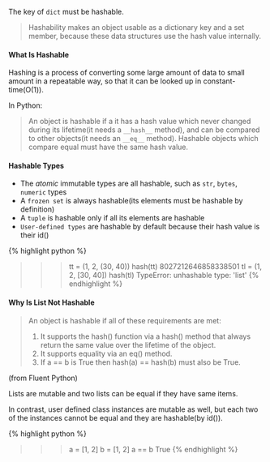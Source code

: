 The key of `dict` must be hashable.

> Hashability makes an object usable as a dictionary key and a set member, because these data structures use the hash value internally.

#### What Is Hashable

Hashing is a process of converting some large amount of data to small amount in a repeatable way, so that it can be looked up in constant-time(O(1)).

In Python:

> An object is hashable if a it has a hash value which never changed during its lifetime(it needs a `__hash__` method), and can be compared to other objects(it needs an `__eq__` method). Hashable objects which compare equal must have the same hash value.

#### Hashable Types

- The *atomic* immutable types are all hashable, such as `str`, `bytes`, `numeric` types
- A `frozen set` is always hashable(its elements must be hashable by definition)
- A `tuple` is hashable only if all its elements are hashable
- `User-defined types` are hashable by default because their hash value is their id()



{% highlight python %}
>>> tt = (1, 2, (30, 40))
>>> hash(tt)
8027212646858338501
>>> tl = (1, 2, [30, 40])
>>> hash(tl)
TypeError: unhashable type: 'list'
{% endhighlight %}

#### Why Is List Not Hashable

> An object is hashable if all of these requirements are met:
>
> 1. It supports the hash() function via a hash() method that always return the same value over the lifetime of the object.
> 2. It supports equality via an eq() method.
> 3. If a == b is True then hash(a) == hash(b) must also be True.

(from Fluent Python)

Lists are mutable and two lists can be equal if they have same items.

In contrast, user defined class instances are mutable as well, but each two of the instances cannot be equal and they are hashable(by id()).

{% highlight python %}
>>> a = [1, 2]
>>> b = [1, 2]
>>> a == b
True
{% endhighlight %}



